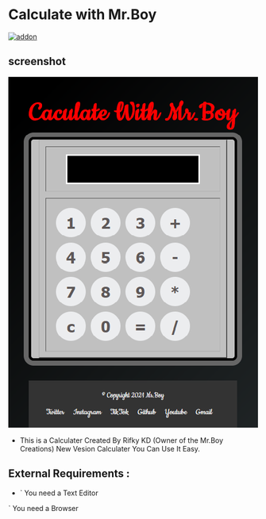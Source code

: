# Calculate with Mr.Boy
<a href="https://github.com/RazorKenway"><img title="addon" src="https://img.shields.io/badge/RazorKenway-Gallery Hack-brightgreen?style=for-the-badge&logo=appveyor"></a>
## screenshot
<img src="img.png"/>


<br>

* This is a Calculater Created By Rifky KD (Owner of the Mr.Boy Creations)
New Vesion Calculater You Can Use It Easy.

## External Requirements :
* ` You need a Text Editor
 
 ` You need a Browser






         

